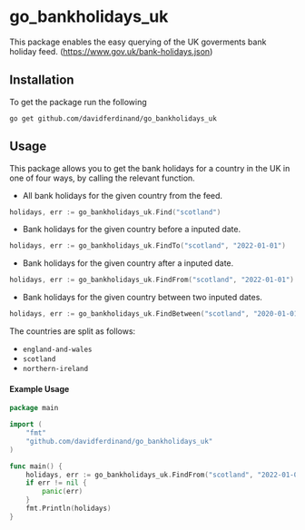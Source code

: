 # go_bankholidays_uk

This package enables the easy querying of the UK goverments bank holiday feed. (https://www.gov.uk/bank-holidays.json)

## Installation

To get the package run the following
```cli
go get github.com/davidferdinand/go_bankholidays_uk
```

## Usage

This package allows you to get the bank holidays for a country in the UK in one of four ways, by calling the relevant function.
- All bank holidays for the given country from the feed. 
```go
holidays, err := go_bankholidays_uk.Find("scotland")
```
- Bank holidays for the given country before a inputed date.
```go
holidays, err := go_bankholidays_uk.FindTo("scotland", "2022-01-01")
```
- Bank holidays for the given country after a inputed date.
```go
holidays, err := go_bankholidays_uk.FindFrom("scotland", "2022-01-01")
```
- Bank holidays for the given country between two inputed dates.
```go
holidays, err := go_bankholidays_uk.FindBetween("scotland", "2020-01-01", "2022-01-01")
```

The countries are split as follows:
- `england-and-wales`
- `scotland`
- `northern-ireland`

#### Example Usage

```go
package main

import (
	"fmt"
	"github.com/davidferdinand/go_bankholidays_uk"
)

func main() {
    holidays, err := go_bankholidays_uk.FindFrom("scotland", "2022-01-01")
	if err != nil {
		panic(err)
	}
	fmt.Println(holidays)
}
```